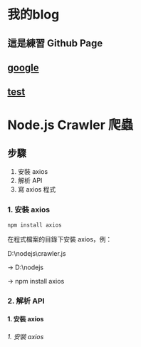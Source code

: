 # 我的blog


## 這是練習 Github Page

## [google](https://www.google.com)

## [test](https://ycchien313.github.io/test/)


# Node.js Crawler 爬蟲
## 步驟
1. 安裝 axios
2. 解析 API
3. 寫 axios 程式

### 1. 安裝 axios
```js=
npm install axios
```
在程式檔案的目錄下安裝 axios，例：

D:\nodejs\crawler.js

→ D:\nodejs

→ npm install axios




### 2. 解析 API


#### 1. 安裝 axios
###### 1. 安裝 axios
